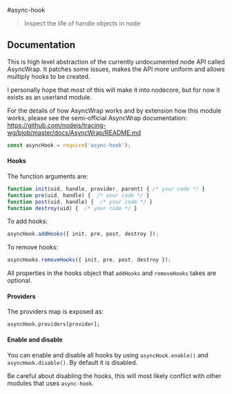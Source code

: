 #async-hook

> Inspect the life of handle objects in node

## Documentation

This is high level abstraction of the currently undocumented node API called
AsyncWrap. It patches some issues, makes the API more uniform and allows multiply
hooks to be created.

I personally hope that most of this will make it into nodecore, but for now
it exists as an userland module.

For the details of how AsyncWrap works and by extension how this module works,
please see the semi-official AsyncWrap documentation:
https://github.com/nodejs/tracing-wg/blob/master/docs/AsyncWrap/README.md

```javascript
const asyncHook = require('async-hook');
```

#### Hooks

The function arguments are:

```javascript
function init(uid, handle, provider, parent) { /* your code */ }
function pre(uid, handle) {  /* your code */ }
function post(uid, handle) {  /* your code */ }
function destroy(uid) {  /* your code */ }
```

To add hooks:

```javascript
asyncHook.addHooks({ init, pre, post, destroy });
```

To remove hooks:

```javascript
asyncHooks.removeHooks({ init, pre, post, destroy });
```

All properties in the hooks object that `addHooks` and `removeHooks` takes are
optional.

#### Providers

The providers map is exposed as:
```
asyncHook.providers[provider];
```

#### Enable and disable

You can enable and disable all hooks by using `asyncHook.enable()` and
`asyncHook.disable()`. By default it is disabled.

Be careful about disabling the hooks, this will most likely conflict with other
modules that uses `async-hook`.
